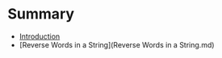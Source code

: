 # Summary

* [Introduction](README.md)
* [Reverse Words in a String](Reverse Words in a String.md)


